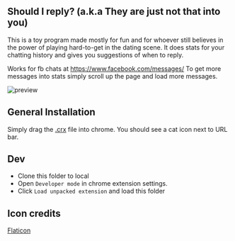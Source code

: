 ## Should I reply? (a.k.a They are just not that into you)
This is a toy program made mostly for fun and for whoever still believes in the power of playing hard-to-get in the dating scene. It does stats for your chatting history and gives you suggestions of when to reply.

Works for fb chats at https://www.facebook.com/messages/
To get more messages into stats simply scroll up the page and load more messages.

![preview](https://github.com/hanax/should-i-reply/blob/master/preview.jpg) 

## General Installation
Simply drag the [.crx](https://github.com/hanax/should-i-reply/raw/master/should_i_reply.crx) file into chrome. You should see a cat icon next to URL bar.

## Dev
* Clone this folder to local
* Open `Developer mode` in chrome extension settings.
* Click `Load unpacked extension` and load this folder

## Icon credits
[Flaticon](http://www.flaticon.com)
